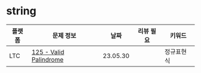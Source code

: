 # string
| 플랫폼 | 문제 정보                                                      | 날짜       | 리뷰 필요 | 키워드     |
|-----|------------------------------------------------------------|----------|-------|---------|
| LTC | [125 - Valid Palindrome](https://leetcode.com/problems/valid-palindrome/)       | 23.05.30 |     | 정규표현식   |

